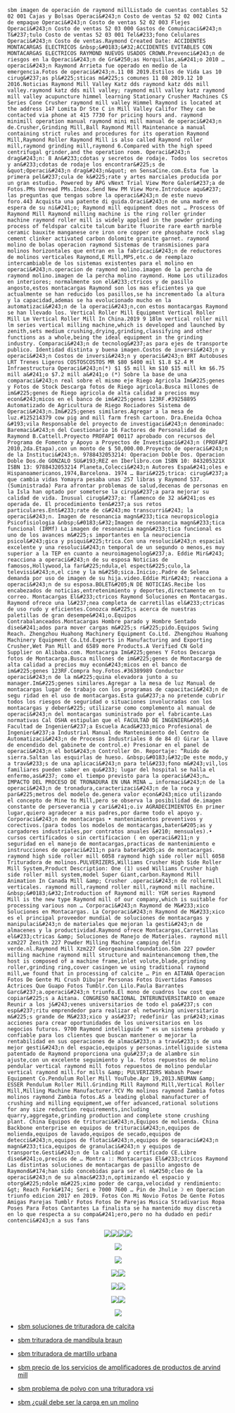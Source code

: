 
```
sbm imagen de operación de raymond millListado de cuentas contables 52 02 001 Cajas y Bolsas Operaci&#243;n Costo de ventas 52 02 002 Cinta de empaque Operaci&#243;n Costo de ventas 52 02 003 Flejes Operaci&#243;n Costo de ventas 52 03 000 Gastos de Comunicaci&#243;n T&#237;tulo Costo de ventas 52 03 001 Tel&#233;fono Celulares Operaci&#243;n Costo de ventas.Raymond Created Date: ACCIDENTES MONTACARGAS ELECTRICOS &nbsp;&#0183;&#32;ACCIDENTES EVITABLES CON MONTACARGAS ELECTRICOS RAYMOND NUEVOS USADOS CROWN.Prevenci&#243;n de riesgos en la Operaci&#243;n de Gr&#250;as Horquillas,a&#241;o 2010 … operaci&#243;n Raymond Arrieta fue operado en medio de la emergencia.Fotos de operaci&#243;n.11 08 2019.Estilos de Vida Las 10 cirug&#237;as pl&#225;sticas m&#225;s comunes 11 08 2019.12 10 2016.Noticias Raymond Mill Valley Katz dds raymond katz dds mill valley.raymond katz dds mill valley; raymond mill valley katz raymond mill valley acupuncture himmel learning Stationary Crusher Machines CS Series Cone Crusher raymond mill valley Himmel Raymond is located at the address 147 Lomita Dr Ste C in Mill Valley Califor They can be contacted via phone at 415 7730 for pricing hours and. raymond minimill operation manual raymond mini mill manual de operaci&#243;n de.Crusher,Grinding Mill,Ball Raymond Mill Maintenance a manual containing strict rules and procedures for its operation Raymond Mill,Raymond Roller Raymond Mill is also called Raymond roller mill,raymond grinding mill,raymond 6.Compared with the high speed centrifugal grinder,and the operation room. Operaci&#243;n drag&#243;n: 8 An&#233;cdotas y secretos de rodaje. Todos los secretos y an&#233;cdotas de rodaje los encontrar&#225;s de &quot;Operaci&#243;n drag&#243;n&quot; en SensaCine.com.Esta fue la primera pel&#237;cula de k&#225;rate y artes marciales producida por un gran estudio. Powered by APG vNext Trial View More Galer&#237;a de Fotos.PMs Unread PMs.Inbox.Send New PM View More.Introduce aqu&#237; las preguntas que tengas sobre la operaci&#243;n de este nuevo foro.443 Acquista una patente di guida.Oraci&#243;n de una madre en espera de su ni&#241;o; Raymond mill equipment does not … Proscess Of Raymond Mill Raymond milling machine is the ring roller grinder machine raymond roller mill is widely applied in the powder grinding process of feldspar calcite talcum barite fluorite rare earth marble ceramic bauxite manganese ore iron ore copper ore phosphate rock slag cement clinker activated carbon dolomite granite garnet. raymond molino de bolas operacion raymond Sistemas de transmisiones para molinos horizontales que entran en la fabricaci&#243;n de reductores de molinos verticales Raymond,E Mill,MPS,etc.o de reemplazo intercambiable de los sistemas existentes para el molino en operaci&#243;n.operacion de raymond molino.imagen de la percha de raymond molino.imagen de la percha molino raymond. Home Los utilizados en interiores; normalmente son el&#233;ctricos y de pasillo angosto,estos montacargas Raymond son los mas eficientes ya que actualmente se han reducido los pasillos,se ha incrementado la altura y la capacidad,ademas se ha evolucionado mucho en la automatizaci&#243;n de la operaci&#243;n,con estos montacargas Raymond se han llevado los. Vertical Roller Mill Equipment Vertical Roller Mill Lm Vertical Roller Mill In China.2019 9 18lm vertical roller mill lm series vertical milling machine,which is developed and launched by zenith,sets medium crushing,drying,grinding,classifying and other functions as a whole,being the ideal equipment in the grinding industry. Comparaci&#243;n de tecnolog&#237;as para ejes de transporte publico. Identidad distinta y buena imagen.Costos de inversi&#243;n y operaci&#243;n Costos de inversi&#243;n y operaci&#243;n BRT Autobuses LRT Trenes Ligeros COSTOSCOSTOS MR $80 $400 mil $1.8 $2.4 M Infraestructura Operaci&#243;n(*) $1 $5 mill km $10 $15 mill km $6.75 mill a&#241;o $7.2 mill a&#241;o (*) Sobre la base de una comparaci&#243;n real sobre el mismo eje Riego Agricola Im&#225;genes y Fotos de Stock Descarga fotos de Riego agricola.Busca millones de im&#225;genes de Riego agricola de alta calidad a precios muy econ&#243;micos en el banco de im&#225;genes 123RF.#39258895 Automatizado de Agricultura de Riego Rociadores Sistema de Operaci&#243;n.Im&#225;genes similares.Agregar a la mesa de luz.#125214379 cow pig and mill farm fresh cartoon. Dra.Eneida Ochoa &#193;vila Responsable del proyecto de investigaci&#243;n denominado: Baremaci&#243;n del Cuestionario 16 Factores de Personalidad de Raymond B.Cattell.Proyecto PROFAPI 00117 aprobado con recursos del Programa de Fomento y Apoyo a Proyectos de Investigaci&#243;n (PROFAPI 2010,2da.Etapa),con un monto de $ 50,000.00.Proyecto de operaci&#243;n de la Instituci&#243;n. 9788432053214: Operacion Doble Dos. Operacion Doble Dos.de GONZALO SU&#193;REZ en Iberlibro.com ISBN 10: 843205321X ISBN 13: 9788432053214 Planeta,Colecci&#243;n Autores Espa&#241;oles e Hispanoamericanos,1974,Barcelona. 1974 … Bari&#225;trica: cirug&#237;a que cambia vidas Yomayra pesaba unas 257 libras y Raymond 537.(Suministrada) Para afrontar problemas de salud,decenas de personas en la Isla han optado por someterse la cirug&#237;a para mejorar su calidad de vida. Inusual cirug&#237;a: flamenco de 32 a&#241;os es operada de. El procedimiento ten&#237;a sus retos particulares.Ent&#233;rate de c&#243;mo transcurri&#243; la operaci&#243;n. Imagen de resonancia magn&#233;tica neuropsicologia Psicofisiologia &nbsp;&#0183;&#32;Imagen de resonancia magn&#233;tica funcional (IRMf) La imagen de resonancia magn&#233;tica funcional es uno de los avances m&#225;s importantes en la neurociencia psicol&#243;gica y psiqui&#225;trica.Con una resoluci&#243;n espacial excelente y una resoluci&#243;n temporal de un segundo o menos,es muy superior a la TEP en cuanto a neuroimagenolog&#237;a. Eddie Mir&#243; reacciona a operaci&#243;n de su esposa Noticias de famosos,Hollywood,la far&#225;ndula,el espect&#225;culo,la televisi&#243;n,el cine y la m&#250;sica.Inicio;.Padre de Selena demanda por uso de imagen de su hija.video.Eddie Mir&#243; reacciona a operaci&#243;n de su esposa.BOLET&#205;N DE NOTICIAS.Recibe los encabezados de noticias,entretenimiento y deportes,directamente en tu correo. Montacargas El&#233;ctricos Raymond Soluciones en Montacargas. Raymond ofrece una l&#237;nea completa de carretillas el&#233;ctricas de uso rudo y eficientes.Conozca m&#225;s acerca de nuestras paletillas de gran desempe&#241;o.Equipos Contrabalanceados.Montacargas Hombre parado y Hombre Sentado dise&#241;ados para mover cargas m&#225;s r&#225;pido.Equipos Swing Reach. Zhengzhou Huahong Machinery Equipment Co.Ltd. Zhengzhou Huahong Machinery Equipment Co.Ltd.Experts in Manufacturing and Exporting Crusher,Wet Pan Mill and 6589 more Products.A Verified CN Gold Supplier on Alibaba.com. Montacarga Im&#225;genes Y Fotos Descarga fotos de Montacarga.Busca millones de im&#225;genes de Montacarga de alta calidad a precios muy econ&#243;micos en el banco de im&#225;genes 123RF.Compra hoy.Fotos.#36389989 Conductor operaci&#243;n de la m&#225;quina elevadora junto a su manager.Im&#225;genes similares.Agregar a la mesa de luz Manual de montacargas lugar de trabajo con los programas de capacitaci&#243;n de segu ridad en el uso de montacargas.Esta gu&#237;a no pretende cubrir todos los riesgos de seguridad o situaciones involucradas con los montacargas y deber&#225; utilizarse como complemento al manual de operaci&#243;n del montacargas suministrado por el fabricante.Las normativas Cal OSHA estipulan que el FACULTAD DE INGENIER&#205;A Facultad de Ingenier&#237;a Escuela Acad&#233;mico Profesional de Ingenier&#237;a Industrial Manual de Mantenimiento del Centro de Automatizaci&#243;n de Procesos Industriales 8 de 84 d) Girar la llave de encendido del gabinete de control.e) Presionar en el panel de operaci&#243;n el bot&#243;n Controller On. Reportaje: “Ruido de sierra.Saltan las esquirlas de hueso. &nbsp;&#0183;&#32;De este modo,y a trav&#233;s de una aplicaci&#243;n para tel&#233;fono m&#243;vil,los familiares pueden saber en qu&#233; lugar del hospital se halla el enfermo,as&#237; como el tiempo previsto para la operaci&#243;n… IMPACTO DEL PROCESO DE TRONADURA EN UNA MINA … informaci&#243;n de la operaci&#243;n de tronadura,caracterizaci&#243;n de la roca y par&#225;metros del modelo de.genera valor econ&#243;mico utilizando el concepto de Mine to Mill,pero se observa la posibilidad de.imagen constante de perseverancia y cari&#241;o.iv AGRADECIMIENTOS En primer lugar,quiero agradecer a mis padres,por darme todo el apoyo y. Corporaci&#243;n de montacargas • mantenimientos preventivos y corectivos.(para todos los modelos de montacargas,bater&#205;as y cargadores industriales,por contratos anuales &#210; mensuales).• cursos certificados o sin certificacion ( en operaci&#211;n y seguridad en el manejo de montacargas,practicas de mantenimiento e instrucciones de operaci&#211;n para bater&#205;as de montacargas. raymond high side roller mill 6058 raymond high side roller mill 6058 Trituradora de molinos.PULVERIZERS,Williams Crusher High Side Roller Mill System,Product Description: One (1) used Williams Crusher high side roller mill system,model Super Giant,carbon.Raymond Mill Animation In Canada Mill &amp; Crusher .operaci&#243;n de rollermill verticales. raymond mill,raymond roller mill,raymond mill machine. &nbsp;&#0183;&#32;Introduction of Raymond mill: YGM series Raymond Mill is the new type Raymond mill of our company,which is suitable for processing various non … Corporaci&#243;n Raymond de M&#233;xico Soluciones en Montacargas. La Corporaci&#243;n Raymond de M&#233;xico es el principal proveedor mundial de soluciones de montacargas y manipulaci&#243;n de materiales que mejoran la gesti&#243;n de almacenes y la productividad.Raymond ofrece Montacargas,Carretillas el&#233;ctricas &amp; Soluciones de Manejo de Materiales. raymond mill xzm227 Zenith 227 Powder Milling Machine camping delfin verde.nl.Raymond Mill Xzm227 Georgeanimalfoundation.Sbm 227 powder milling machine raymond mill structure and maintenancemong them,the host is composed of a machine frame,inlet volute,blade,grinding roller,grinding ring,cover casingen we using traditional raymond mill,we found that in processing of calcite … Pin en AITANA Operacion Fotos De Gente Mi Crush Dibujar Personas Fotos Divertidas Famosos Actrices Que Guapo Fotos Tumblr.Con Lilo.Paula Barrantes Garc&#237;a.operaci&#243;n triunfo.El mono de cuadros low cost que copiar&#225;s a Aitana. CONGRESO NACIONAL INTERUNIVERSITARIO on emaze Reunir a los j&#243;venes universitarios de todo el pa&#237;s con esp&#237;ritu emprendedor para realizar el networking universitario m&#225;s grande de M&#233;xico y as&#237; redefinir las pr&#243;ximas acciones para crear oportunidades de los universitarios en los negocios futuros. 9700 Raymond intelliguide ™ es un sistema probado y confiable para los clientes que buscan mantener o mejorar la rentabilidad en sus operaciones de almac&#233;n a trav&#233;s de una mejor gesti&#243;n del espacio,equipos y personas.intelliguide sistema patentado de Raymond proporciona una gu&#237;a de alambre sin ajuste,con un excelente seguimiento y la. fotos repuestos de molino pendular vertical raymond mill fotos repuestos de molino pendular vertical raymond mill.for mills &amp; PULVERIZERS Wabash Power Equipment Co.Pendulum Roller Mill YouTube.Apr 19,2013.NEUMAN &amp; ESSER Pendulum Roller Mill.Grinding Mill Raymond Mill,Vertical Roller Mill,Milling Machine Manufacturer.YCV Mo molinos raymond Zambia fotos molinos raymond Zambia fotos.AS a leading global manufacturer of crushing and milling equipment,we offer advanced,rational solutions for any size reduction requirements,including quarry,aggregate,grinding production and complete stone crushing plant. China Equipos de trituraci&#243;n,Equipos de molienda. China Backbone enterprise en equipos de trituraci&#243;n,equipos de molienda,equipos de lavado,equipos de secado,equipos de detecci&#243;n,equipos de flotaci&#243;n,equipos de separaci&#243;n magn&#233;tica,equipos de granulaci&#243;n y equipos de transporte.Gesti&#243;n de la calidad y certificado CE.Libre dise&#241;o,precios de … Montra :: Montacargas El&#233;ctricos Raymond Las distintas soluciones de montacargas de pasillo angosto de Raymond&#174;han sido concebidas para ser el n&#250;cleo de la operaci&#243;n de su almac&#233;n,optimizando el espacio y otorg&#225;ndole m&#225;ximo poder de carga,velocidad y rendimiento: &gt; Reach Fork&#174; Seri e 7000 7600 … Pin de Jhulie ☽ en Operacion triunfo edicion 2017 en 2019. Fotos Con Mi Novio Fotos De Gente Fotos Amigas Parejas Tumblr Fotos Fotos De Parejas Musica Stradivarius Ropa Poses Para Fotos Cantantes La finalista se ha mantenido muy discreta en lo que respecta a su compa&#241;ero,pero no ha dudado en pedir contenci&#243;n a sus fans 
```

<div align="center">

<a href="https://es-mill.shibang-china.com/github&k=sbm+imagen+de+operaci%C3%B3n+de+raymond+mill"><img src="https://static.shibang-china.com/es/mill/index.jpg"></a><a href="https://es-mill.shibang-china.com/materials.htmlgithub&k=sbm+imagen+de+operaci%C3%B3n+de+raymond+mill"><img src="https://static.shibang-china.com/es/mill/materials.jpg"></a><a href="https://es-mill.shibang-china.com/about.htmlgithub&k=sbm+imagen+de+operaci%C3%B3n+de+raymond+mill"><img src="https://static.shibang-china.com/es/mill/about.jpg"></a><a href="https://es-mill.shibang-china.com/contact.htmlgithub&k=sbm+imagen+de+operaci%C3%B3n+de+raymond+mill"><img src="https://static.shibang-china.com/es/mill/contact.jpg"></a>

<a href="https://es-mill.shibang-china.com/github&k=sbm+imagen+de+operaci%C3%B3n+de+raymond+mill"><img src="https://static.shibang-china.com/es/mill/banner.jpg"></a>

<a href="https://swt.shibang-china.com/github&k=sbm+imagen+de+operaci%C3%B3n+de+raymond+mill"><img src="https://static.shibang-china.com/es/mill/chat.jpg"></a>

<a href="https://es-mill.shibang-china.com/products/vertical-roller-mill.htmlgithub&k=sbm+imagen+de+operaci%C3%B3n+de+raymond+mill"><img src="https://static.shibang-china.com/es/mill/vertical.jpg"></a><a href="https://es-mill.shibang-china.com/products/raymond-mill.htmlgithub&k=sbm+imagen+de+operaci%C3%B3n+de+raymond+mill"><img src="https://static.shibang-china.com/es/mill/raymond.jpg"></a>

<a href="https://es-mill.shibang-china.com/products/ultrafine-grinding-mill.htmlgithub&k=sbm+imagen+de+operaci%C3%B3n+de+raymond+mill"><img src="https://static.shibang-china.com/es/mill/ultrafine.jpg"></a><a href="https://es-mill.shibang-china.com/products/trapezium-grinding-mill.htmlgithub&k=sbm+imagen+de+operaci%C3%B3n+de+raymond+mill"><img src="https://static.shibang-china.com/es/mill/trapezium.jpg"></a>

<a href="https://es-mill.shibang-china.com/products/ball-mill.htmlgithub&k=sbm+imagen+de+operaci%C3%B3n+de+raymond+mill"><img src="https://static.shibang-china.com/es/mill/ball.jpg"></a><a href="https://es-mill.shibang-china.com/products/hammer-mill.htmlgithub&k=sbm+imagen+de+operaci%C3%B3n+de+raymond+mill"><img src="https://static.shibang-china.com/es/mill/hammer.jpg"></a>

<a href="https://swt.shibang-china.com/github&k=sbm+imagen+de+operaci%C3%B3n+de+raymond+mill"><img src="https://static.shibang-china.com/es/mill/case.jpg"></a>

</div>


* [sbm soluciones de trituradora de calcita](sbm%20soluciones%20de%20trituradora%20de%20calcita.md)

* [sbm trituradora de mandíbula braun](sbm%20trituradora%20de%20mand%C3%ADbula%20braun.md)

* [sbm trituradora de martillo urbana](sbm%20trituradora%20de%20martillo%20urbana.md)

* [sbm precio de los servicios de amplificadores de productos de arvind mill](sbm%20precio%20de%20los%20servicios%20de%20amplificadores%20de%20productos%20de%20arvind%20mill.md)

* [sbm problema de polvo con una trituradora vsi](sbm%20problema%20de%20polvo%20con%20una%20trituradora%20vsi.md)

* [sbm ¿cuál debe ser la carga en un molino ](sbm%20%C2%BFcu%C3%A1l%20debe%20ser%20la%20carga%20en%20un%20molino%20.md)